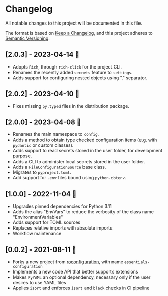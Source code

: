 # Changelog

All notable changes to this project will be documented in this file.

The format is based on [Keep a Changelog](https://keepachangelog.com/en/1.0.0/),
and this project adheres to [Semantic Versioning](https://semver.org/spec/v2.0.0.html).

## [2.0.3] - 2023-04-14 :crown:
- Adopts `Rich`, through `rich-click` for the project CLI.
- Renames the recently added `secrets` feature to `settings`.
- Adds support for configuring nested objects using "." separator.

## [2.0.2] - 2023-04-10 :egg:
- Fixes missing `py.typed` files in the distribution package.

## [2.0.0] - 2023-04-08 :egg:
- Renames the main namespace to `config`.
- Adds a method to obtain type checked configuration items (e.g. with `pydantic`
  or custom classes).
- Adds support to read secrets stored in the user folder, for development purpose.
- Adds a CLI to administer local secrets stored in the user folder.
- Adds a `FileConfigurationSource` base class.
- Migrates to `pyproject.toml`.
- Add support for `.env` files bound using `python-dotenv`.

## [1.0.0] - 2022-11-04 :snake:
- Upgrades pinned dependencies for Python 3.11
- Adds the alias "EnvVars" to reduce the verbosity of the class name "EnvironmentVariables"
- Adds support for TOML sources
- Replaces relative imports with absolute imports
- Workflow maintenance

## [0.0.2] - 2021-08-11 :cactus:
- Forks a new project from
  [roconfiguration](https://github.com/Neoteroi/roconfiguration), with name
  `essentials-configuration`
- Implements a new code API that better supports extensions
- Makes `PyYAML` an optional dependency, necessary only if the user desires to
  use YAML files
- Applies `isort` and enforces `isort` and `black` checks in CI pipeline
